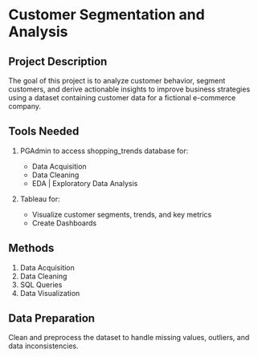 # Customer Segmentation and Analysis

## Project Description
The goal of this project is to analyze customer behavior, segment customers, and derive actionable insights to improve business strategies using a dataset containing customer data for a fictional e-commerce company. 

## Tools Needed

1. PGAdmin to access shopping_trends database for:
   - Data Acquisition
   - Data Cleaning
   - EDA | Exploratory Data Analysis 

2. Tableau for:
   - Visualize customer segments, trends, and key metrics
   -  Create Dashboards

## Methods

1. Data Acquisition 
2. Data Cleaning
3. SQL Queries
4. Data Visualization

## Data Preparation
Clean and preprocess the dataset to handle missing values, outliers, and data inconsistencies.  









